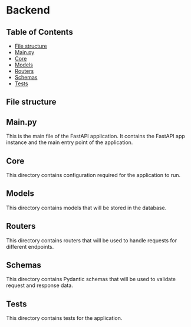 # Backend

## Table of Contents
- [File structure](#file-structure)
 - [Main.py](#main.py)
 - [Core](#core)
 - [Models](#models)
 - [Routers](#routers)
 - [Schemas](#schemas)
 - [Tests](#tests)


## File structure <a id="File structure"></a>

## Main.py <a id="main.py"></a>

This is the main file of the FastAPI application. It contains the FastAPI app instance and the main entry point of the application.

## Core <a id="core"></a>

This directory contains configuration required for the application to run.

## Models <a id="models"></a></a>

This directory contains models that will be stored in the database.

## Routers <a id="routers"></a>

This directory contains routers that will be used to handle requests for different endpoints.

## Schemas <a id="schemas"></a>

This directory contains Pydantic schemas that will be used to validate request and response data.

## Tests <a id="tests"></a>

This directory contains tests for the application.

```

